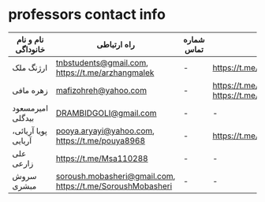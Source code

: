 # professors contact info
| نام و نام خانوداگی | راه ارتباطی | شماره تماس | کانال و گروه | غیره |  
| --------- | ----- | ----------- | ----------- | ----------- |
| ارژنگ ملک | tnbstudents@gmail.com, https://t.me/arzhangmalek | - | https://t.me/tnb_students | - |
| زهره مافی | mafizohreh@yahoo.com | - | https://t.me/ProjectMafi , https://t.me/MafiProjectChat | -  |  
| امیرمسعود بیدگلی | DRAMBIDGOLI@gmail.com | - | - | - |  
| پویا آریائی، آریایی | pooya.aryayi@yahoo.com, https://t.me/pouya8968 | - | https://t.me/operatingsystem1400tehranshomal | - |  
| علی زارعی | https://t.me/Msa110288 | - | - | - |  
| سروش مبشری | soroush.mobasheri@gmail.com, https://t.me/SoroushMobasheri | - | - | https://www.linkedin.com/in/mobasheri/ |  







<!-- | FirstName  | LastName | Email, id | PhoneNumber | Telegram Ch | description |   -->

